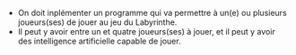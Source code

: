 * On doit inplémenter un programme qui va permettre à un(e) ou plusieurs joueurs(ses) de jouer au jeu du Labyrinthe.
* Il peut y avoir entre un et quatre joueurs(ses) à jouer, et il peut y avoir des intelligence artificielle capable de jouer.
